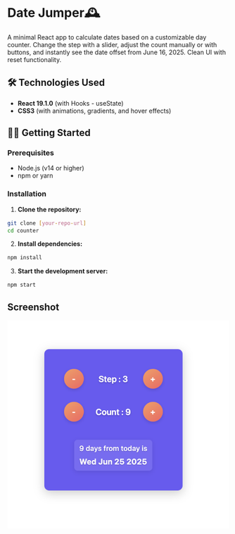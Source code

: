 # Date Jumper🕰️

A minimal React app to calculate dates based on a customizable day counter.
Change the step with a slider, adjust the count manually or with buttons, and instantly see the date offset from June 16, 2025. Clean UI with reset functionality.


## 🛠️ Technologies Used

- **React 19.1.0** (with Hooks - useState)
- **CSS3** (with animations, gradients, and hover effects)

## 🏃‍♂️ Getting Started

### Prerequisites

- Node.js (v14 or higher)
- npm or yarn

### Installation

1. **Clone the repository:**

```bash
git clone [your-repo-url]
cd counter
```

2. **Install dependencies:**

```bash
npm install
```

3. **Start the development server:**

```bash
npm start
```



## Screenshot

![Date Jumper](public/dateJumper.png)


